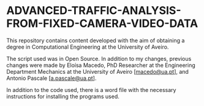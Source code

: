 # ADVANCED-TRAFFIC-ANALYSIS-FROM-FIXED-CAMERA-VIDEO-DATA
This repository contains content developed with the aim of obtaining a degree in Computational Engineering at the University of Aveiro.

The script used was in Open Source. In addition to my changes, previous changes were made by Eloísa Macedo, PhD Researcher at the Engineering Department
Mechanics at the University of Aveiro [macedo@ua.pt], and Antonio Pascale [a.pascale@ua.pt].

In addition to the code used, there is a word file with the necessary instructions for installing the programs used.
